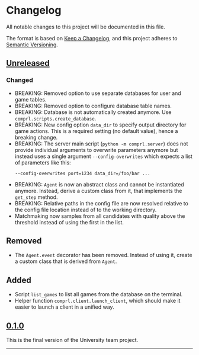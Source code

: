 # Changelog
All notable changes to this project will be documented in this file.

The format is based on [Keep a Changelog](https://keepachangelog.com/en/1.0.0/),
and this project adheres to [Semantic Versioning](https://semver.org/spec/v2.0.0.html).

## [Unreleased]

### Changed
- BREAKING: Removed option to use separate databases for user and game tables.
- BREAKING: Removed option to configure database table names.
- BREAKING: Database is not automatically created anymore.  Use
  `comprl.scripts.create_database`.
- BREAKING: New config option `data_dir` to specify output directory for game actions.
  This is a required setting (no default value), hence a breaking change.
- BREAKING: The server main script (`python -m comprl.server`) does not provide
  individual arguments to overwrite parameters anymore but instead uses a single
  argument `--config-overwrites` which expects a list of parameters like this:
  ```
  --config-overwrites port=1234 data_dir=/foo/bar ...
  ```
- BREAKING: `Agent` is now an abstract class and cannot be instantiated anymore.
  Instead, derive a custom class from it, that implements the `get_step` method.
- BREAKING: Relative paths in the config file are now resolved relative to the
  config file location instead of to the working directory.
- Matchmaking now samples from all candidates with quality above the threshold instead
  of using the first in the list.

## Removed
- The `Agent.event` decorator has been removed.  Instead of using it, create
  a custom class that is derived from `Agent`.

## Added
- Script `list_games` to list all games from the database on the terminal.
- Helper function `comprl.client.launch_client`, which should make it easier to launch
  a client in a unified way.


## [0.1.0]

This is the final version of the University team project.

---
[Unreleased]: https://github.com/martius-lab/teamproject-competition-server/compare/v0.1.0...HEAD
[0.1.0]: https://github.com/martius-lab/teamproject-competition-server/releases/tag/v0.1.0

